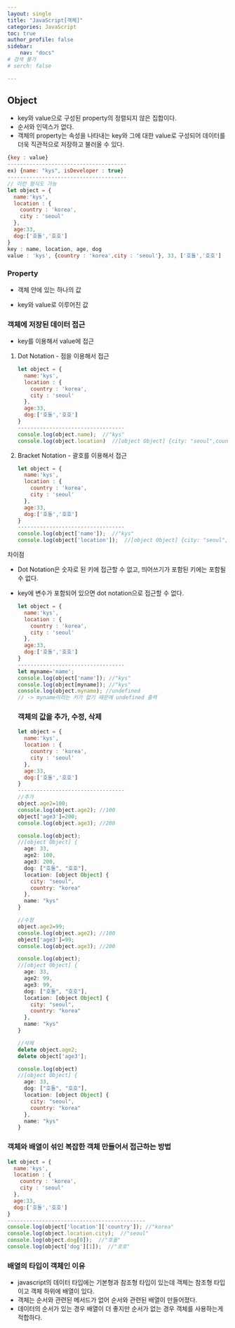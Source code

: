 ```yaml
---
layout: single
title: "JavaScript[객체]"
categories: JavaScript
toc: true
author_profile: false
sidebar:
    nav: "docs"
# 검색 불가
# serch: false 

---
```




## 	Object

- key와 value으로 구성된 property의 정렬되지 않은 집합이다.
- 순서와 인덱스가 없다.
- 객체의 property는 속성을 나타내는 key와 그에 대한 value로 구성되어 데이터를 더욱 직관적으로 저장하고 불러올 수 있다.

```javascript
{key : value}
--------------------------------------
ex) {name: "kys", isDeveloper : true}
--------------------------------------
// 이런 형식도 가능
let object = {
  name:'kys',
  location : {
    country : 'korea',
    city : 'seoul'
  },
  age:33,
  dog:['호돌','호호']
}
key : name, location, age, dog
value : 'kys', {country : 'korea',city : 'seoul'}, 33, ['호돌','호호']
```



### Property

- 객체 안에 있는 하나의 값

- key와 value로 이루어진 값

  

### 	객체에 저장된 데이터 접근

- key를 이용해서 value에 접근

1. Dot Notation - 점을 이용해서 접근

   ```javascript
   let object = {
     name:'kys',
     location : {
       country : 'korea',
       city : 'seoul'
     },
     age:33,
     dog:['호돌','호호']
   }
   ----------------------------------
   console.log(object.name);  //"kys"
   console.log(object.location)  //[object Object] {city: "seoul",country: "korea" }
   ```

2. Bracket Notation - 괄호를 이용해서 접근

   ```javascript
   let object = {
     name:'kys',
     location : {
       country : 'korea',
       city : 'seoul'
     },
     age:33,
     dog:['호돌','호호']
   }
   ----------------------------------
   console.log(object['name']);  //"kys"
   console.log(object['location']);  //[object Object] {city: "seoul",country: "korea" }
   ```

차이점

- Dot Notation은 숫자로 된 키에 접근할 수 없고, 띄어쓰기가 포함된 키에는 포함될 수 없다.

- key에 변수가 포함되어 있으면 dot notation으로 접근할 수 없다.

  ```javascript
  let object = {
    name:'kys',
    location : {
      country : 'korea',
      city : 'seoul'
    },
    age:33,
    dog:['호돌','호호']
  }
  ----------------------------------
  let myname='name';
  console.log(object['name']); //"kys"
  console.log(object[myname]); //"kys"
  console.log(object.myname); //undefined
  // -> myname이라는 키가 없기 때문에 undefined 출력
  ```

  

  ### 	객체의 값을 추가, 수정, 삭제

  

  ```javascript
  let object = {
    name:'kys',
    location : {
      country : 'korea',
      city : 'seoul'
    },
    age:33,
    dog:['호돌','호호']
  }
  ----------------------------------
  //추가
  object.age2=100;
  console.log(object.age2); //100
  object['age3']=200;
  console.log(object.age3); //200
  
  console.log(object);
  //[object Object] {
    age: 33,
    age2: 100,
    age3: 200,
    dog: ["호돌", "호호"],
    location: [object Object] {
      city: "seoul",
      country: "korea"
    },
    name: "kys"
  }
  
  //수정
  object.age2=99;
  console.log(object.age2); //100
  object['age3']=99;
  console.log(object.age3); //200
  
  console.log(object);
  //[object Object] {
    age: 33,
    age2: 99,
    age3: 99,
    dog: ["호돌", "호호"],
    location: [object Object] {
      city: "seoul",
      country: "korea"
    },
    name: "kys"
  }
  
  //삭제
  delete object.age2;
  delete object['age3'];
  
  console.log(object)
  //[object Object] {
    age: 33,
    dog: ["호돌", "호호"],
    location: [object Object] {
      city: "seoul",
      country: "korea"
    },
    name: "kys"
  }
  ```

  

### 	객체와 배열이 섞인 복잡한 객체 만들어서 접근하는 방법

```javascript
let object = {
  name:'kys',
  location : {
    country : 'korea',
    city : 'seoul'
  },
  age:33,
  dog:['호돌','호호']
}
--------------------------------------------
console.log(object['location']['country']); //"korea"
console.log(object.location.city);  //"seoul"
console.log(object.dog[0]);  //"호돌"
console.log(object['dog'][1]);  //"호호"
```



### 	배열의 타입이 객체인 이유

- javascript의 데이터 타입에는 기본형과 참조형 타입이 있는데 객체는 참조형 타입이고 객체 하위에 배열이 있다.
- 객체는 순서와 관련된 메서드가 없어 순서와 관련된 배열이 만들어졌다.
- 데이터의 순서가 있는 경우 배열이 더 좋지만 순서가 없는 경우 객체를 사용하는게 적합하다.
